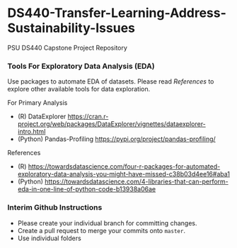 # DS440-Transfer-Learning-Address-Sustainability-Issues
PSU DS440 Capstone Project Repository

### Tools For Exploratory Data Analysis (EDA)
Use packages to automate EDA of datasets. Please read *References* to explore other available tools for data exploration.

For Primary Analysis
* (R) DataExplorer https://cran.r-project.org/web/packages/DataExplorer/vignettes/dataexplorer-intro.html
* (Python) Pandas-Profiling https://pypi.org/project/pandas-profiling/

References
* (R) https://towardsdatascience.com/four-r-packages-for-automated-exploratory-data-analysis-you-might-have-missed-c38b03d4ee16#aba1
* (Python) https://towardsdatascience.com/4-libraries-that-can-perform-eda-in-one-line-of-python-code-b13938a06ae

### Interim Github Instructions
* Please create your individual branch for committing changes. 
* Create a pull request to merge your commits onto `master`.
* Use individual folders
